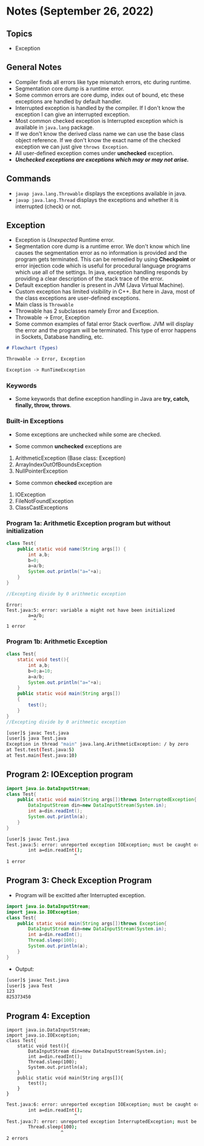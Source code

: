 # Notes (September 26, 2022)

## Topics

- Exception

## General Notes

- Compiler finds all errors like type mismatch errors, etc during runtime.
- Segmentation core dump is a runtime error.
- Some common errors are core dump, index out of bound, etc these exceptions are handled by default handler.
- Interrupted exception is handled by the compiler. If I don't know the exception I can give an interrupted exception.
- Most common checked exception is Interrupted exception which is available in `java.lang` package.
- If we don't know the derived class name we can use the base class object reference. If we don't know the exact name of the checked exception we can just give `throws Exception`.
- All user-defined exception comes under **unchecked** exception.
- **_Unchecked exceptions are exceptions which may or may not arise._**

## Commands

- `javap java.lang.Throwable` displays the exceptions available in java.
- `javap java.lang.Thread` displays the exceptions and whether it is interrupted (check) or not.

## Exception

- Exception is _Unexpected_ Runtime error.
- Segmentation core dump is a runtime error. We don't know which line causes the segmentation error as no information is provided and the program gets terminated. This can be remedied by using **Checkpoint** or error injection code which is useful for procedural language programs which use all of the settings. In java, exception handling responds by providing a clear description of the stack trace of the error.
- Default exception handler is present in JVM (Java Virtual Machine).
- Custom exception has limited visibility in C++. But here in Java, most of the class exceptions are user-defined exceptions.
- Main class is `Throwable`
- Throwable has 2 subclasses namely Error and Exception.
- Throwable -> Error, Exception
- Some common examples of fatal error Stack overflow. JVM will display the error and the program will be terminated. This type of error happens in Sockets, Database handling, etc.

```md
# Flowchart (Types)

Throwable -> Error, Exception

Exception -> RunTimeException
```

### Keywords

- Some keywords that define exception handling in Java are **try, catch, finally, throw, throws**.

### Built-in Exceptions

- Some exceptions are unchecked while some are checked.

- Some common **unchecked** exceptions are

1. ArithmeticException (Base class: Exception)
2. ArrayIndexOutOfBoundsException
3. NullPointerException

- Some common **checked** exception are

1. IOException
2. FileNotFoundException
3. ClassCastExceptions

### Program 1a: Arithmetic Exception program but without initialization

```java
class Test{
    public static void name(String args[]) {
        int a,b;
        b=0;
        a=a/b;
        System.out.println("a="+a);
    }
}

//Excepting divide by 0 arithmetic exception
```

```text
Error:
Test.java:5: error: variable a might not have been initialized
        a=a/b;
          ^
1 error
```

### Program 1b: Arithmetic Exception

```java
class Test{
    static void test(){
        int a,b;
        b=0;a=10;
        a=a/b;
        System.out.println("a="+a);
    }
    public static void main(String args[]) 
    {
        test();
    }
}
//Excepting divide by 0 arithmetic exception
```

```bash
[user]$ javac Test.java
[user]$ java Test.java
Exception in thread "main" java.lang.ArithmeticException: / by zero
at Test.test(Test.java:5)
at Test.main(Test.java:10)
```

## Program 2: IOException program

```java
import java.io.DataInputStream;
class Test{
    public static void main(String args[])throws InterruptedException{
        DataInputStream din=new DataInputStream(System.in);
        int a=din.readInt();
        System.out.println(a);
    }
}
```

```bash
[user]$ javac Test.java
Test.java:5: error: unreported exception IOException; must be caught or declared to be thrown
        int a=din.readInt();
                         ^
1 error
```

## Program 3: Check Exception Program

- Program will be excitted after Interrupted exception.

```java
import java.io.DataInputStream;
import java.io.IOException;
class Test{
    public static void main(String args[])throws Exception{
        DataInputStream din=new DataInputStream(System.in);
        int a=din.readInt();
        Thread.sleep(100);
        System.out.println(a);
    }
}
```

- Output:

```bash
[user]$ javac Test.java
[user]$ java Test
123
825373450
```

## Program 4: Exception

```javac
import java.io.DataInputStream;
import java.io.IOException;
class Test{
    static void test(){
        DataInputStream din=new DataInputStream(System.in);
        int a=din.readInt();
        Thread.sleep(100);
        System.out.println(a);
    }
    public static void main(String args[]){
        test();
    }
}
```

```bash
Test.java:6: error: unreported exception IOException; must be caught or declared to be thrown
        int a=din.readInt();
                         ^
Test.java:7: error: unreported exception InterruptedException; must be caught or declared to be thrown
        Thread.sleep(100);
                    ^
2 errors
```
